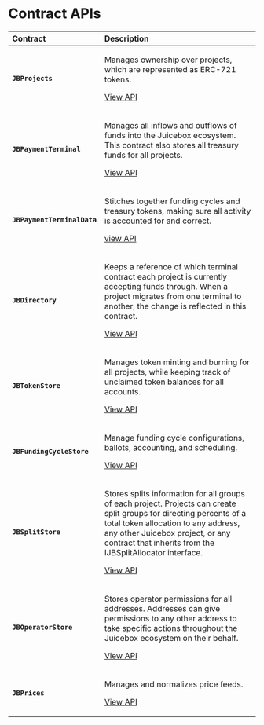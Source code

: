 # Contract APIs

<table>
  <thead>
    <tr>
      <th style="text-align:left">Contract</th>
      <th style="text-align:left">Description</th>
    </tr>
  </thead>
  <tbody>
    <tr>
      <td style="text-align:left"><b><code>JBProjects</code></b>
      </td>
      <td style="text-align:left">
        <p>Manages ownership over projects, which are represented as ERC-721 tokens.</p>
        <p></p>
        <p><a href="jbprojects/">View API</a>
        </p>
      </td>
    </tr>
    <tr>
      <td style="text-align:left"><b><code>JBPaymentTerminal</code></b>
      </td>
      <td style="text-align:left">
        <p>Manages all inflows and outflows of funds into the Juicebox ecosystem.
          This contract also stores all treasury funds for all projects.</p>
        <p></p>
        <p><a href="jbpaymentterminal/">View API</a>
        </p>
      </td>
    </tr>
    <tr>
      <td style="text-align:left"><b><code>JBPaymentTerminalData</code></b>
      </td>
      <td style="text-align:left">
        <p>Stitches together funding cycles and treasury tokens, making sure all
          activity is accounted for and correct.</p>
        <p></p>
        <p><a href="jbpaymentterminaldata/">view API</a>
        </p>
      </td>
    </tr>
    <tr>
      <td style="text-align:left"><b><code>JBDirectory</code></b>
      </td>
      <td style="text-align:left">
        <p>Keeps a reference of which terminal contract each project is currently
          accepting funds through. When a project migrates from one terminal to another,
          the change is reflected in this contract.</p>
        <p></p>
        <p><a href="jbdirectory/">View API</a>
        </p>
      </td>
    </tr>
    <tr>
      <td style="text-align:left"><b><code>JBTokenStore</code></b>
      </td>
      <td style="text-align:left">
        <p>Manages token minting and burning for all projects, while keeping track
          of unclaimed token balances for all accounts.</p>
        <p></p>
        <p><a href="jbtokenstore/">View API</a>
        </p>
      </td>
    </tr>
    <tr>
      <td style="text-align:left"><b><code>JBFundingCycleStore</code></b>
      </td>
      <td style="text-align:left">
        <p>Manage funding cycle configurations, ballots, accounting, and scheduling.</p>
        <p></p>
        <p><a href="jbfundingcyclestore/">View API</a>
        </p>
      </td>
    </tr>
    <tr>
      <td style="text-align:left"><b><code>JBSplitStore</code></b>
      </td>
      <td style="text-align:left">
        <p>Stores splits information for all groups of each project. Projects can
          create split groups for directing percents of a total token allocation
          to any address, any other Juicebox project, or any contract that inherits
          from the IJBSplitAllocator interface.</p>
        <p></p>
        <p><a href="jbsplitstore/">View API</a>
        </p>
      </td>
    </tr>
    <tr>
      <td style="text-align:left"><b><code>JBOperatorStore</code></b>
      </td>
      <td style="text-align:left">
        <p>Stores operator permissions for all addresses. Addresses can give permissions
          to any other address to take specific actions throughout the Juicebox ecosystem
          on their behalf.</p>
        <p></p>
        <p><a href="jboperatorstore/">View API</a>
        </p>
      </td>
    </tr>
    <tr>
      <td style="text-align:left"><b><code>JBPrices</code></b>
      </td>
      <td style="text-align:left">
        <p>Manages and normalizes price feeds.</p>
        <p></p>
        <p><a href="jbprices/">View API</a>
        </p>
      </td>
    </tr>
  </tbody>
</table>

